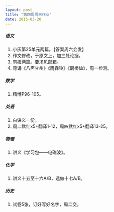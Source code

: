 ```yaml
---
layout: post
title: "第四周周末作业"
date: 2015-03-20
---
```


##### 语文
1. 小灰第25单元两篇。【答案周六会发】
2. 作文修改，于原文上，加三处论据。
3. 剪报两篇。要求见邮箱。
4. 背诵《八声甘州》《雨霖铃》《鹊桥仙》，周一检测。

##### 数学
1. 精博P96-105。

##### 英语
1. 白讲义一份。
2. 周二默红x5+翻译1-12，周四默红x5+翻译13-25。

##### 物理
1. 讲义《学习包——电磁波》。

##### 化学
1. 讲义十五至十六A/B，选做十七A/B。

##### 历史
1. 试卷5张，订好写好名字，周二交。